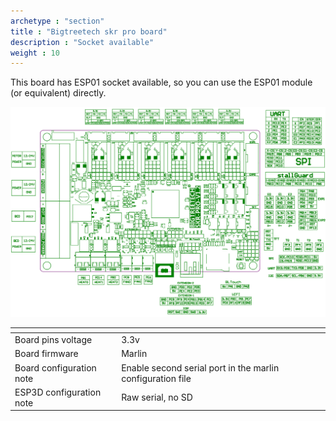 ```yaml
---
archetype : "section"
title : "Bigtreetech skr pro board"
description : "Socket available"
weight : 10
---
```

This board has ESP01 socket available, so you can use the ESP01 module (or equivalent) directly.

![step1](board.png?width=300px)

| <!-- -->  | <!-- --> |
|-|-|
| Board pins voltage | 3.3v |
| Board firmware | Marlin | 
| Board configuration note | Enable second serial port in the marlin configuration file |
| ESP3D configuration note | Raw serial, no SD |